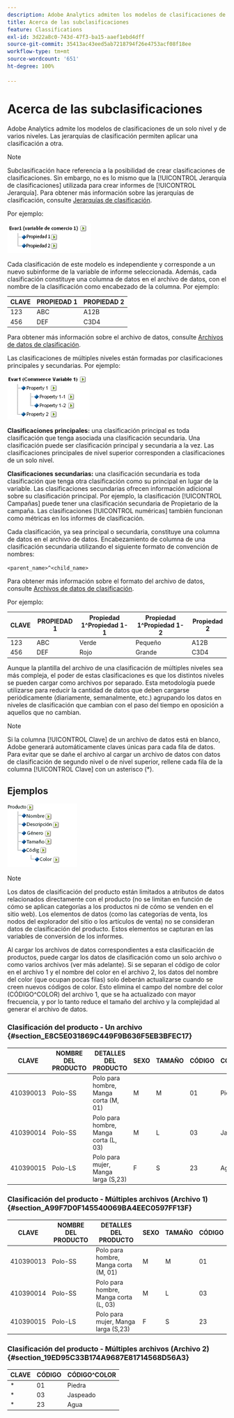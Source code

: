 ```yaml
---
description: Adobe Analytics admiten los modelos de clasificaciones de un solo nivel y de varios niveles. Las jerarquías de clasificación permiten aplicar una clasificación a otra.
title: Acerca de las subclasificaciones
feature: Classifications
exl-id: 3d22a8c0-743d-47f3-ba15-aaef1ebd4dff
source-git-commit: 35413ac43eed5ab7218794f26e4753acf08f18ee
workflow-type: tm+mt
source-wordcount: '651'
ht-degree: 100%

---
```


# Acerca de las subclasificaciones

Adobe Analytics admite los modelos de clasificaciones de un solo nivel y de varios niveles. Las jerarquías de clasificación permiten aplicar una clasificación a otra.

>[!NOTE]
>
>Subclasificación hace referencia a la posibilidad de crear clasificaciones de clasificaciones. Sin embargo, no es lo mismo que la [!UICONTROL Jerarquía de clasificaciones] utilizada para crear informes de [!UICONTROL Jerarquía]. Para obtener más información sobre las jerarquías de clasificación, consulte [Jerarquías de clasificación](/help/admin/admin/conversion-var-admin/classification-hierarchies.md).

Por ejemplo:

![](assets/single-level-popup-C.png)

Cada clasificación de este modelo es independiente y corresponde a un nuevo subinforme de la variable de informe seleccionada. Además, cada clasificación constituye una columna de datos en el archivo de datos, con el nombre de la clasificación como encabezado de la columna. Por ejemplo:

| CLAVE | PROPIEDAD 1 | PROPIEDAD 2 |
|---|---|---|
| 123 | ABC | A12B |
| 456 | DEF | C3D4 |

Para obtener más información sobre el archivo de datos, consulte [Archivos de datos de clasificación](/help/components/classifications/importer/c-saint-data-files.md).

Las clasificaciones de múltiples niveles están formadas por clasificaciones principales y secundarias. Por ejemplo:

![](assets/Multi-Level-Class-popup.png)

**Clasificaciones principales:** una clasificación principal es toda clasificación que tenga asociada una clasificación secundaria. Una clasificación puede ser clasificación principal y secundaria a la vez. Las clasificaciones principales de nivel superior corresponden a clasificaciones de un solo nivel.

**Clasificaciones secundarias:** una clasificación secundaria es toda clasificación que tenga otra clasificación como su principal en lugar de la variable. Las clasificaciones secundarias ofrecen información adicional sobre su clasificación principal. Por ejemplo, la clasificación [!UICONTROL Campañas] puede tener una clasificación secundaria de Propietario de la campaña. Las clasificaciones [!UICONTROL numéricas] también funcionan como métricas en los informes de clasificación.

Cada clasificación, ya sea principal o secundaria, constituye una columna de datos en el archivo de datos. Encabezamiento de columna de una clasificación secundaria utilizando el siguiente formato de convención de nombres:

`<parent_name>^<child_name>`

Para obtener más información sobre el formato del archivo de datos, consulte [Archivos de datos de clasificación](/help/components/classifications/importer/c-saint-data-files.md).

Por ejemplo:

| CLAVE | PROPIEDAD 1 | Propiedad 1^Propiedad 1-1 | Propiedad 1^Propiedad 1-2 | Propiedad 2 |
|---|---|---|---|---|
| 123 | ABC | Verde | Pequeño | A12B |
| 456 | DEF | Rojo | Grande | C3D4 |

Aunque la plantilla del archivo de una clasificación de múltiples niveles sea más compleja, el poder de estas clasificaciones es que los distintos niveles se pueden cargar como archivos por separado. Esta metodología puede utilizarse para reducir la cantidad de datos que deben cargarse periódicamente (diariamente, semanalmente, etc.) agrupando los datos en niveles de clasificación que cambian con el paso del tiempo en oposición a aquellos que no cambian.

>[!NOTE]
>
>Si la columna [!UICONTROL Clave] de un archivo de datos está en blanco, Adobe generará automáticamente claves únicas para cada fila de datos. Para evitar que se dañe el archivo al cargar un archivo de datos con datos de clasificación de segundo nivel o de nivel superior, rellene cada fila de la columna [!UICONTROL Clave] con un asterisco (*).

## Ejemplos

![](assets/sample-product-classifications.png)

>[!NOTE]
>
>Los datos de clasificación del producto están limitados a atributos de datos relacionados directamente con el producto (no se limitan en función de cómo se aplican categorías a los productos ni de cómo se venden en el sitio web). Los elementos de datos (como las categorías de venta, los nodos del explorador del sitio o los artículos de venta) no se consideran datos de clasificación del producto. Estos elementos se capturan en las variables de conversión de los informes.

Al cargar los archivos de datos correspondientes a esta clasificación de productos, puede cargar los datos de clasificación como un solo archivo o como varios archivos (ver más adelante). Si se separan el código de color en el archivo 1 y el nombre del color en el archivo 2, los datos del nombre del color (que ocupan pocas filas) solo deberán actualizarse cuando se creen nuevos códigos de color. Esto elimina el campo del nombre del color (CÓDIGO^COLOR) del archivo 1, que se ha actualizado con mayor frecuencia, y por lo tanto reduce el tamaño del archivo y la complejidad al generar el archivo de datos.

### Clasificación del producto - Un archivo {#section_E8C5E031869C449F9B636F5EB3BFEC17}

| CLAVE | NOMBRE DEL PRODUCTO | DETALLES DEL PRODUCTO | SEXO | TAMAÑO | CÓDIGO | CÓDIGO^COLOR |
|---|---|---|---|---|---|---|
| 410390013 | Polo-SS | Polo para hombre, Manga corta (M, 01) | M | M | 01 | Piedra |
| 410390014 | Polo-SS | Polo para hombre, Manga corta (L, 03) | M | L | 03 | Jaspeado |
| 410390015 | Polo-LS | Polo para mujer, Manga larga (S,23) | F | S | 23 | Agua |

### Clasificación del producto - Múltiples archivos (Archivo 1) {#section_A99F7D0F145540069BA4EEC0597FF13F}

| CLAVE | NOMBRE DEL PRODUCTO | DETALLES DEL PRODUCTO | SEXO | TAMAÑO | CÓDIGO |
|---|---|---|---|---|---|
| 410390013 | Polo-SS | Polo para hombre, Manga corta (M, 01) | M | M | 01 |
| 410390014 | Polo-SS | Polo para hombre, Manga corta (L, 03) | M | L | 03 |
| 410390015 | Polo-LS | Polo para mujer, Manga larga (S,23) | F | S | 23 |

### Clasificación del producto - Múltiples archivos (Archivo 2) {#section_19ED95C33B174A9687E81714568D56A3}

| CLAVE | CÓDIGO | CÓDIGO^COLOR |
|---|---|---|
| * | 01 | Piedra |
| * | 03 | Jaspeado |
| * | 23 | Agua |
